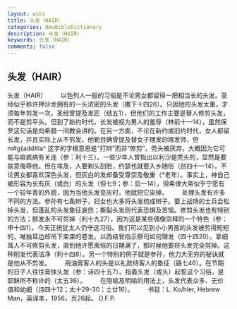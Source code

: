 ```yaml
---
layout: wiki
title: 头发（HAIR）
categories: NewBibleDictionary
description: 头发（HAIR）
keywords: 头发（HAIR）
comments: false
---
```


## 头发（HAIR）



头发（HAIR）
　　以色列人一般的习俗是不论男女都留得一把相当长的头发。圣经似乎称许押沙龙拥有的一头浓密的头发（撒下十四26）。只因他的头发太重，才须每年剪发一次。圣经曾提及发匠（结五1），但他们的工作主要是替人修剪头发，而不是剪平头。但到了新约时代，长发被视为男人的羞辱（林前十一14），虽然保罗这句话是向希腊一间教会讲的。在另一方面，不论在新约或旧约时代，女人都留长发，并且实际上从不剪发。他勒目确曾提及替女子理发的理发师，但 m#g{add#la^ 这字的字根意思是“打辫”而非“修剪”。秃头被厌弃，大概因为它可能与痲疯病有关连（参：利十三）。一些少年人曾指出以利沙是秃头的，显然是要故意侮辱他。但在埃及，人要剃头刮脸，约瑟也就要入乡随俗（创四十一14）。不论男女都喜欢深色头发，但灰白的发却备受尊崇及敬重（*老年）。事实上，神自己被形容为长有灰（或白）的头发（但七9；参：启一14），但希律大帝似乎宁愿有一个较年青的外貌，因为当他头发变灰时，他就把它染掉。
　　处理头发有许多不同的方法。参孙有七条辫子，妇女也大多将头发梳成辫子。要上战场的士兵会松掉头发，但蓬乱的头发象征哀伤；撕裂头发则代表恐惧及苦恼。修剪头发也有特别的方法；额发永不可剪掉（利十九27），因为这是某些偶像崇拜的一个特色（参：申十四1）。今天正统犹太人仍守这习俗。我们可以见到小小男孩的头发被剪得短短的，唯独耳边却吊下束束的卷发。以西结曾指示祭司如何理发（四十四20）。拿细耳人不可修剪头发，直到他许愿离俗的日期满了，那时候他要将头发完全剪掉。这种削发代表洁净（利十四8）。另一个特别的例子就是参孙，他力大无穷的秘诀就是他从不剪发。
　　用油膏客人的头是以礼款待客人的象征（路七46）。在节期的日子人往往膏抹头发（参：诗四十五7）。指着头发（或头）起誓这个习俗，是耶稣所不称许的（太五36）。
　　在隐喻及明喻的用法上，头发代表众多、无价值和幼细（诗四十12；太十29-30；士廿16）。
　　书目：L. Ko/hler, Hebrew Man，英译本，1956，页26起。
D.F.P.




